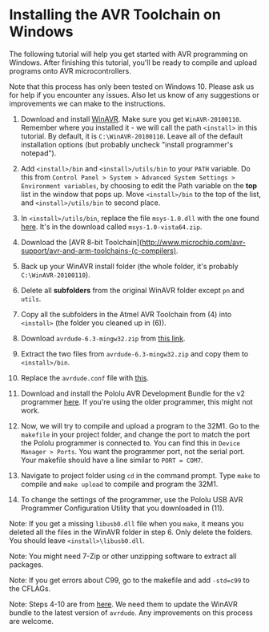 # Installing the AVR Toolchain on Windows

The following tutorial will help you get started with AVR programming on
Windows. After finishing this tutorial, you'll be ready to compile and upload
programs onto AVR microcontrollers.

Note that this process has only been tested on Windows 10. Please ask us for help if you encounter any issues. Also let us know of any suggestions or improvements we can make to the instructions.

1. Download and install [WinAVR](https://sourceforge.net/projects/winavr/files/WinAVR/20100110/). Make sure you get `WinAVR-20100110`. Remember where you installed it - we will call the path `<install>` in this tutorial. By default, it is `C:\WinAVR-20100110`. Leave all of the default installation options (but probably uncheck "install programmer's notepad").

2. Add `<install>/bin` and `<install>/utils/bin` to your `PATH` variable. Do this from `Control Panel > System > Advanced System Settings > Environment variables`, by choosing to edit the Path variable on the **top** list in the window that pops up. Move `<install>/bin` to the top of the list, and `<install>/utils/bin` to second place.

3. In `<install>/utils/bin`, replace the file `msys-1.0.dll` with the one found [here](http://www.madwizard.org/electronics/articles/winavrvista). It's in the download called `msys-1.0-vista64.zip`.

4. Download the [AVR 8-bit Toolchain](http://www.microchip.com/avr-support/avr-and-arm-toolchains-(c-compilers).

5. Back up your WinAVR install folder (the whole folder, it's probably `C:\WinAVR-20100110`).

6. Delete all **subfolders** from the original WinAVR folder except `pn` and `utils`.

7. Copy all the subfolders in the Atmel AVR Toolchain from (4) into `<install>` (the folder you cleaned up in (6)).

8. Download `avrdude-6.3-mingw32.zip` from [this link](http://download.savannah.gnu.org/releases/avrdude/).

9. Extract the two files from `avrdude-6.3-mingw32.zip` and copy them to `<install>/bin`.

10. Replace the `avrdude.conf` file with [this](https://pastebin.com/BvcVC8G9).

11. Download and install the Pololu AVR Development Bundle for the v2 programmer [here](https://www.pololu.com/product/3170/resources). If you're using the older programmer, this might not work.

12. Now, we will try to compile and upload a program to the 32M1. Go to the `makefile` in your project folder, and change the port to match the port the Pololu programmer is connected to. You can find this in `Device Manager > Ports`. You want the programmer port, not the serial port. Your makefile should have a line similar to ```PORT = COM7```.

13. Navigate to project folder using ```cd``` in the command prompt. Type ```make``` to compile and ```make upload``` to compile and program the 32M1.

14. To change the settings of the programmer, use the Pololu USB AVR Programmer Configuration Utility that you downloaded in (11).


Note: If you get a missing `libusb0.dll` file when you `make`, it means you deleted all the files in the WinAVR folder in step 6. Only delete the folders. You should leave `<install>\libusb0.dll`.

Note: You might need 7-Zip or other unzipping software to extract all packages.

Note: If you get errors about C99, go to the makefile and add `-std=c99` to the CFLAGs.

Note: Steps 4-10 are from [here](https://www.insidegadgets.com/2014/05/27/update-winavr-to-the-latest-avr-gcc-avrdude/). We need them to update the WinAVR bundle to the latest version of `avrdude`. Any improvements on this process are welcome.
